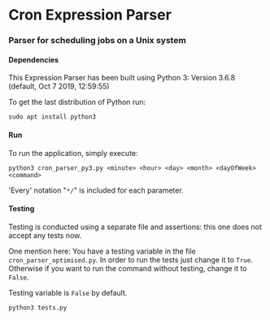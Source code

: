 # Cron Expression Parser
### Parser for scheduling jobs on a Unix system

#### Dependencies

This Expression Parser has been built using Python 3: Version 3.6.8 (default, Oct  7 2019, 12:59:55)

To get the last distribution of Python run:

    sudo apt install python3

#### Run

To run the application, simply execute:

    python3 cron_parser_py3.py <minute> <hour> <day> <month> <dayOfWeek> <command>

'Every' notation "`*/`" is included for each parameter.

#### Testing

Testing is conducted using a separate file and assertions: this one does not accept any tests now.

One mention here: You have a testing variable in the file `cron_parser_optimised.py`. In order to run the tests just change it to `True`.
Otherwise if you want to run the command without testing, change it to `False`.

Testing variable is `False` by default.

    python3 tests.py

